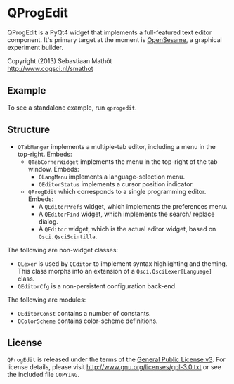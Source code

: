 # QProgEdit

QProgEdit is a PyQt4 widget that implements a full-featured text editor component. It's primary target at the moment is [OpenSesame](http://osdoc.cogsci.nl), a graphical experiment builder.

Copyright (2013) Sebastiaan Mathôt  
<http://www.cogsci.nl/smathot>

## Example

To see a standalone example, run `qprogedit`.

## Structure

- `QTabManger` implements a multiple-tab editor, including  a menu in the top-right. Embeds:
	- `QTabCornerWidget` implements the menu in the top-right of the tab window. Embeds:
		- `QLangMenu` implements a language-selection menu.
		- `QEditorStatus` implements a cursor position indicator.
	- `QProgEdit` which corresponds to a single programming editor. Embeds:
		- A `QEditorPrefs` widget, which implements the preferences menu.
		- A `QEditorFind` widget, which implements the search/ replace dialog.
		- A `QEditor` widget, which is the actual editor widget, based on `Qsci.QsciScintilla`.
		
The following are non-widget classes:
	
- `QLexer` is used by `QEditor` to implement syntax highlighting and theming. This class morphs into an extension of a `Qsci.QsciLexer[Language]` class.
- `QEditorCfg` is a non-persistent configuration back-end.

The following are modules:
	
- `QEditorConst` contains a number of constants.
- `QColorScheme` contains color-scheme definitions.

## License

`QProgEdit` is released under the terms of the [General Public License v3](http://www.gnu.org/licenses/gpl-3.0.txt). For license details, please visit <http://www.gnu.org/licenses/gpl-3.0.txt> or see the included file `COPYING`.
